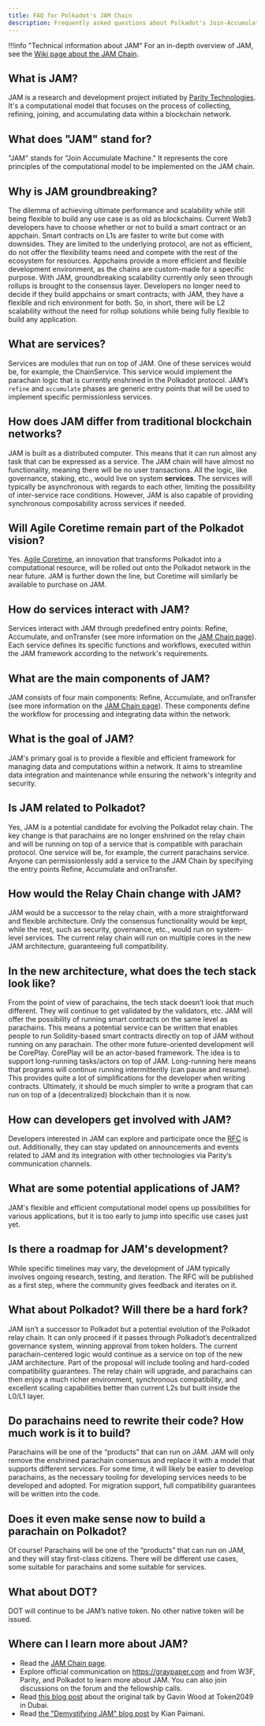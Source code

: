 ```yaml
---
title: FAQ for Polkadot's JAM Chain
description: Frequently asked questions about Polkadot's Join-Accumulate Machine and its potential evolution of the relay chain.
---
```


!!!info "Technical information about JAM"
    For an in-depth overview of JAM, see the [Wiki page about the JAM Chain](./learn-jam-chain.md).

## What is JAM?

JAM is a research and development project initiated by
[Parity Technologies](https://www.parity.io/). It's a computational model that focuses on the
process of collecting, refining, joining, and accumulating data within a blockchain network.

## What does "JAM" stand for?

"JAM" stands for "Join Accumulate Machine." It represents the core principles of the computational
model to be implemented on the JAM chain.

## Why is JAM groundbreaking?

The dilemma of achieving ultimate performance and scalability while still being flexible to build
any use case is as old as blockchains. Current Web3 developers have to choose whether or not to
build a smart contract or an appchain. Smart contracts on L1s are faster to write but come with
downsides. They are limited to the underlying protocol, are not as efficient, do not offer the
flexibility teams need and compete with the rest of the ecosystem for resources. Appchains provide a
more efficient and flexible development environment, as the chains are custom-made for a specific
purpose. With JAM, groundbreaking scalability currently only seen through rollups is brought to the
consensus layer. Developers no longer need to decide if they build appchains or smart contracts;
with JAM, they have a flexible and rich environment for both. So, in short, there will be L2
scalability without the need for rollup solutions while being fully flexible to build any
application.

## What are services?

Services are modules that run on top of JAM. One of these services would be, for example, the
ChainService. This service would implement the parachain logic that is currently enshrined in the
Polkadot protocol. JAM’s `refine` and `accumulate` phases are generic entry points that will be used
to implement specific permissionless services.

## How does JAM differ from traditional blockchain networks?

JAM is built as a distributed computer. This means that it can run almost any task that can be
expressed as a service. The JAM chain will have almost no functionality, meaning there will be no
user transactions. All the logic, like governance, staking, etc., would live on system **services**.
The services will typically be asynchronous with regards to each other, limiting the possibility of 
inter-service race conditions. However, JAM is also capable of providing synchronous composability across services
if needed.

## Will Agile Coretime remain part of the Polkadot vision?

Yes. [Agile Coretime](./learn-agile-coretime.md), an innovation that transforms Polkadot into a
computational resource, will be rolled out onto the Polkadot network in the near future. JAM is
further down the line, but Coretime will similarly be available to purchase on JAM.

## How do services interact with JAM?

Services interact with JAM through predefined entry points: Refine, Accumulate, and onTransfer (see
more information on the [JAM Chain page](./learn-jam-chain.md#service-entry-points)). Each service
defines its specific functions and workflows, executed within the JAM framework according to the
network's requirements.

## What are the main components of JAM?

JAM consists of four main components: Refine, Accumulate, and onTransfer (see more information on
the [JAM Chain page](./learn-jam-chain.md#service-entry-points)). These components define the
workflow for processing and integrating data within the network.

## What is the goal of JAM?

JAM's primary goal is to provide a flexible and efficient framework for managing data and
computations within a network. It aims to streamline data integration and maintenance while ensuring
the network's integrity and security.

## Is JAM related to Polkadot?

Yes, JAM is a potential candidate for evolving the Polkadot relay chain. The key change is that
parachains are no longer enshrined on the relay chain and will be running on top of a service that
is compatible with parachain protocol. One service will be, for example, the current parachains
service. Anyone can permissionlessly add a service to the JAM Chain by specifying the entry points
Refine, Accumulate and onTransfer.

## How would the Relay Chain change with JAM?

JAM would be a successor to the relay chain, with a more straightforward and flexible architecture.
Only the consensus functionality would be kept, while the rest, such as security, governance, etc.,
would run on system-level services. The current relay chain will run on multiple cores in the new
JAM architecture, guaranteeing full compatibility.

## In the new architecture, what does the tech stack look like?

From the point of view of parachains, the tech stack doesn’t look that much different. They will
continue to get validated by the validators, etc. JAM will offer the possibility of running smart
contracts on the same level as parachains. This means a potential service can be written that
enables people to run Solidity-based smart contracts directly on top of JAM without running on any
parachain. The other more future-oriented development will be CorePlay. CorePlay will be an
actor-based framework. The idea is to support long-running tasks/actors on top of JAM. Long-running
here means that programs will continue running intermittently (can pause and resume). This provides
quite a lot of simplifications for the developer when writing contracts. Ultimately, it should be
much simpler to write a program that can run on top of a (decentralized) blockchain than it is now.

## How can developers get involved with JAM?

Developers interested in JAM can explore and participate once the
[RFC](../general/start-building.md#requests-for-comment-rfcs) is out. Additionally, they can stay
updated on announcements and events related to JAM and its integration with other technologies via
Parity’s communication channels.

## What are some potential applications of JAM?

JAM's flexible and efficient computational model opens up possibilities for various applications,
but it is too early to jump into specific use cases just yet.

## Is there a roadmap for JAM's development?

While specific timelines may vary, the development of JAM typically involves ongoing research,
testing, and iteration. The RFC will be published as a first step, where the community gives
feedback and iterates on it.

## What about Polkadot? Will there be a hard fork?

JAM isn’t a successor to Polkadot but a potential evolution of the Polkadot relay chain. It can only
proceed if it passes through Polkadot’s decentralized governance system, winning approval from token
holders. The current parachain-centered logic would continue as a service on top of the new JAM
architecture. Part of the proposal will include tooling and hard-coded compatibility guarantees. The
relay chain will upgrade, and parachains can then enjoy a much richer environment, synchronous
compatibility, and excellent scaling capabilities better than current L2s but built inside the L0/L1
layer.

## Do parachains need to rewrite their code? How much work is it to build?

Parachains will be one of the “products” that can run on JAM. JAM will only remove the enshrined
parachain consensus and replace it with a model that supports different services. For some time, it
will likely be easier to develop parachains, as the necessary tooling for developing services needs
to be developed and adopted. For migration support, full compatibility guarantees will be written
into the code.

## Does it even make sense now to build a parachain on Polkadot?

Of course! Parachains will be one of the “products” that can run on JAM, and they will stay
first-class citizens. There will be different use cases, some suitable for parachains and some
suitable for services.

## What about DOT?

DOT will continue to be JAM’s native token. No other native token will be issued.

## Where can I learn more about JAM?

- Read the [JAM Chain page](./learn-jam-chain.md).
- Explore official communication on https://graypaper.com and from W3F, Parity, and Polkadot to
  learn more about JAM. You can also join discussions on the forum and the fellowship calls.
- Read
  [this blog post](https://grillapp.net/@filippoweb3/gavin-s-talk-about-jam-at-token2049-dubai-136004?ref=10124)
  about the original talk by Gavin Wood at Token2049 in Dubai.
- Read [the "Demystifying JAM" blog post](https://blog.kianenigma.com/posts/tech/demystifying-jam/)
  by Kian Paimani.
